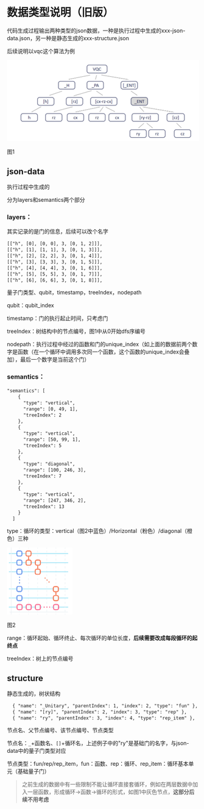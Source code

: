 # 数据类型说明（旧版）

代码生成过程输出两种类型的json数据，一种是执行过程中生成的xxx-json-data.json，另一种是静态生成的xxx-structure.json

后续说明以vqc这个算法为例

![./doc_pics/data_declaration_1.png](./doc_pics/data_declaration_1.png)

图1

## json-data

执行过程中生成的

分为layers和semantics两个部分  

### layers：

其实记录的是门的信息，后续可以改个名字

```
[["h", [0], [0, 0], 3, [0, 1, 2]]],
[["h", [1], [1, 1], 3, [0, 1, 3]]],
[["h", [2], [2, 2], 3, [0, 1, 4]]],
[["h", [3], [3, 3], 3, [0, 1, 5]]],
[["h", [4], [4, 4], 3, [0, 1, 6]]],
[["h", [5], [5, 5], 3, [0, 1, 7]]],
[["h", [6], [6, 6], 3, [0, 1, 8]]],
```

量子门类型、qubit，timestamp，treeIndex，nodepath

qubit：qubit_index

timestamp：门的执行起止时间，只考虑门

treeIndex：树结构中的节点编号，图1中从0开始dfs序编号

nodepath：执行过程中经过的函数和门的unique_index（如上面的数据前两个数字是函数（在一个循环中调用多次同一个函数，这个函数的unique_index会叠加），最后一个数字是当前这个门）

### semantics：

```
"semantics": [
    {
      "type": "vertical",
      "range": [0, 49, 1],
      "treeIndex": 2
    },
    {
      "type": "vertical",
      "range": [50, 99, 1],
      "treeIndex": 5
    },
    {
      "type": "diagonal",
      "range": [100, 246, 3],
      "treeIndex": 7
    },
    {
      "type": "vertical",
      "range": [247, 346, 2],
      "treeIndex": 13
    }
  ]
```

type：循环的类型：vertical（图2中蓝色）/Horizontal（粉色）/diagonal（橙色）三种

<img src="./doc_pics/data_declaration_2.png" alt="./doc_pics/data_declaration_2.png" style="zoom:50%;" /> 

图2

range：循环起始、循环终止、每次循环的单位长度，**后续需要改成每段循环的起终点**

treeIndex：树上的节点编号

## structure

静态生成的，树状结构

```
  { "name": "_Unitary", "parentIndex": 1, "index": 2, "type": "fun" },
  { "name": "[ry]", "parentIndex": 2, "index": 3, "type": "rep" },
  { "name": "ry", "parentIndex": 3, "index": 4, "type": "rep_item" },
```

节点名、父节点编号、该节点编号、节点类型

节点名：`_`+函数名、`[]`+循环名，上述例子中的"ry"是基础门的名字，与json-data中的量子门类型对应

节点类型：fun/rep/rep_item，fun：函数、rep：循环、rep_item：循环基本单元（基础量子门）

> 之前生成的数据中有一些限制不能让循环直接套循环，例如在两层数据中加入一层函数，形成循环->函数->循环的形式，如图1中灰色节点，**这部分后续不用考虑**